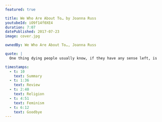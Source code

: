 ```yaml
---
featured: true

title: We Who Are About To… by Joanna Russ
youtubeId: iO9f14f0XE4
duration: 7:07
datePublished: 2017-07-23
image: cover.jpg

ownedBy: We Who Are About To…, Joanna Russ

quote: |
  One thing dying people usually know, if they have any sense left, is what they want; and that is so rare in the human condition that it commands a certain kind of respect

timestamps:
  - t: 10
    text: Summary
  - t: 1:36
    text: Review
  - t: 2:40
    text: Religion
  - t: 4:51
    text: Feminism
  - t: 6:12
    text: Goodbye
---
```


